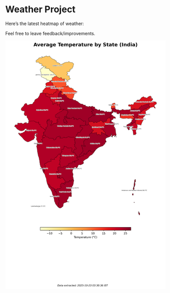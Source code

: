 # Weather Project

Here’s the latest heatmap of weather:

Feel free to leave feedback/improvements.

![India Heatmap](docs/assets/india_heatmap.png?v=F95406)
